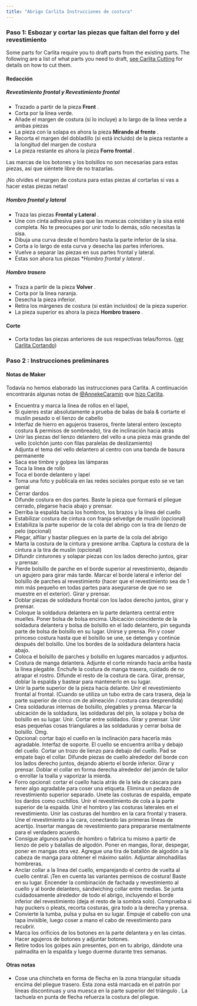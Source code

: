 ```yaml
---
title: "Abrigo Carlita Instrucciones de costura"
---
```


### Paso 1: Esbozar y cortar las piezas que faltan del forro y del revestimiento

Some parts for Carlita require you to draft parts from the existing parts. The following are a list of what parts you need to draft, [see Carlita Cutting](/docs/designs/carlita/cutting/) for details on how to cut them.

#### Redacción

##### Revestimiento frontal y Revestimiento frontal

- Trazado a partir de la pieza **Front** .
- Corta por la línea verde.
- Añade el margen de costura (si lo incluye) a lo largo de la línea verde a ambas piezas
- La pieza con la solapa es ahora la pieza **Mirando al frente** .
- Recorta el margen del dobladillo (si está incluido) de la pieza restante a la longitud del margen de costura
- La pieza restante es ahora la pieza **Forro frontal** .

<Note>

Las marcas de los botones y los bolsillos no son necesarias para estas piezas, así que siéntete libre de no trazarlas.

</Note>

<Warning>

¡No olvides el margen de costura para estas piezas al cortarlas si vas a hacer estas piezas netas!

</Warning>

##### Hombro frontal y lateral

- Traza las piezas **Frontal y Lateral** .
- Une con cinta adhesiva para que las muescas coincidan y la sisa esté completa. No te preocupes por unir todo lo demás, sólo necesitas la sisa.
- Dibuja una curva desde el hombro hasta la parte inferior de la sisa.
- Corta a lo largo de esta curva y desecha las partes inferiores.
- Vuelve a separar las piezas en sus partes frontal y lateral.
- Éstas son ahora tus piezas \*_Hombro frontal y lateral_ .

##### Hombro trasero

- Traza a partir de la pieza **Volver** .
- Corta por la línea naranja.
- Desecha la pieza inferior.
- Retira los márgenes de costura (si están incluidos) de la pieza superior.
- La pieza superior es ahora la pieza **Hombro trasero** .

#### Corte

- Corta todas las piezas anteriores de sus respectivas telas/forros. ([ver Carlita Cortando](/docs/designs/carlita/cutting/))

### Paso 2 : Instrucciones preliminares

#### Notas de Maker

<Fixme>

Todavía no hemos elaborado las instrucciones para Carlita.
A continuación encontrarás algunas notas de [@AnnekeCaramin](/usuarios/AnnekeCaramin) que
[hizo Carlita](http://www.annekecaramin.com/2018/02/this-is-one-of-those-origin-superhero.html).

</Fixme>

- Encuentra y marca la línea de rollos en el lapel,
- Si quieres estar absolutamente a prueba de balas de bala & cortarte el muslin pesado o el lienzo de cabello
- Interfaz de hierro en agujeros traseros, frente lateral entero (excepto costura & permisos de sombreado), tira de inclinación hacia atrás
- Unir las piezas del lienzo delantero del vello a una pieza más grande del vello (colchón junto con filas paralelas de deslizamiento)
- Adjunta el tema del vello delantero al centro con una banda de basura permanente
- Saca ese timbre y golpea las lámparas
- Toca la línea de rollo
- Toca el borde delantero y lapel
- Toma una foto y publícala en las redes sociales porque esto se ve tan genial
- Cerrar dardos
- Difunde costura en dos partes. Baste la pieza que formará el pliegue cerrado, plegarse hacia abajo y prensar.
- Derriba la espalda hacia los hombros, los brazos y la línea del cuello
- Estabilizar costura de cintura con franja selvedge de muslin (opcional)
- Estabiliza la parte superior de la cola del abrigo con la tira de lienzo de pelo (opcional)
- Plegar, alfilar y bastar pliegues en la parte de la cola del abrigo
- Marta la costura de la cintura y presione arriba. Captura la costura de la cintura a la tira de muslin (opcional)
- Difundir cinturones y solapar piezas con los lados derecho juntos, girar y prensar.
- Pierde bolsillo de parche en el borde superior al revestimiento, dejando un agujero para girar más tarde. Marcar el borde lateral e inferior del bolsillo de parches al revestimiento (hacer que el revestimiento sea de 1 mm más pequeño en todas partes para asegurarse de que no se muestre en el exterior). Girar y prensar.
- Doblar piezas de soldadura frontal con los lados derecho juntos, girar y prensar.
- Coloque la soldadura delantera en la parte delantera central entre muelles. Poner bolsa de bolsa encima. Ubicación coincidente de la soldadura delantera y bolsa de bolsillo en el lado delantero, pin segunda parte de bolsa de bolsillo en su lugar. Unirse y prensa. Pin y coser princeso costura hasta que el bolsillo se une, se detenga y continúe después del bolsillo. Une los bordes de la soldadura delantera hacia abajo.
- Coloca el bolsillo de parches y bolsillo en lugares marcados y adjuntos.
- Costura de manga delantera. Adjunte el corte mirando hacia arriba hasta la línea plegable. Enchufe la costura de manga trasera, cuidado de no atrapar el rostro. Difunde el resto de la costura de cara. Girar, prensar, doblar la espalda y bastear para mantenerlo en su lugar.
- Unir la parte superior de la pieza hacia delante. Unir el revestimiento frontal al frontal. (Cuando se utiliza un tubo extra de cara trasera, deja la parte superior de cinco cm de alineación / costura cara desprendida)
- Crea soldaduras internas de bolsillo, plegables y prensa. Marcar la ubicación de la soldadura, las soldaduras del pin, la solapa y bolsa de bolsillo en su lugar. Unir. Cortar entre soldados. Girar y prensar. Unir esas pequeñas cosas triangulares a las soldaduras y cerrar bolsa de bolsillo. Omg.
- Opcional: cortar bajo el cuello en la inclinación para hacerla más agradable. Interfaz de soporte. El cuello se encuentra arriba y debajo del cuello. Cortar un trozo de lienzo para debajo del cuello. Pad se empate bajo el collar. Difunde piezas de cuello alrededor del borde con los lados derecho juntos, dejando abierto el borde inferior. Girar y prensar. Doblar el collar en forma derecha alrededor del jamón de tailor o enrollar la toalla y vaporizar la mierda.
- Forro opcional: cortar el cuello hacia atrás de la tela de cáscara para tener algo agradable para coser una etiqueta. Elimina un pedazo de revestimiento superior separado. Unete las costuras de espalda, empate los dardos como cuchillos. Unir el revestimiento de cola a la parte superior de la espalda. Unir el hombro y las costuras laterales en el revestimiento. Unir las costuras del hombro en la cara frontal y trasera. Une el revestimiento a la cara, conectando las primeras líneas de acertijo. Insertar mangas de revestimiento para prepararse mentalmente para el verdadero acuerdo.
- Consigue algunos paños de hombro o fabrica tu mismo a partir de lienzo de pelo y batallas de algodón. Poner en mangas, llorar, despegar, poner en mangas otra vez. Agregue una tira de batallón de algodón a la cabeza de manga para obtener el máximo salón. Adjuntar almohadillas hombreras.
- Anclar collar a la línea del cuello, emparejando el centro de vuelta al cuello central. ¡Ten en cuenta las variantes permisos de costura! Baste en su lugar. Encender la combinación de fachada y revestimiento al cuello y al borde delantero, sándwiching collar entre medias. Se junta cuidadosamente alrededor de todo el abrigo, incluyendo el borde inferior del revestimiento (deja el resto de la sombra solo). Comprueba si hay puckers o pleats, recorta costuras, gira todo a la derecha y prensa.
- Convierte la tumba, pulsa y pulsa en su lugar. Empuje el cabello con una tapa invisible, luego coser a mano el cabo de revestimiento para recubrir.
- Marca los orificios de los botones en la parte delantera y en las cintas. Hacer agujeros de botones y adjuntar botones.
- Retire todos los golpes aún presentes, pon en tu abrigo, dándote una palmadita en la espalda y luego duerme durante tres semanas.


#### Otras notas

- Cose una chincheta en forma de flecha en la zona triangular situada encima del pliegue trasero. Esta zona está marcada en el patrón por líneas discontinuas y una muesca en la parte superior del triángulo . La tachuela en punta de flecha refuerza la costura del pliegue.
